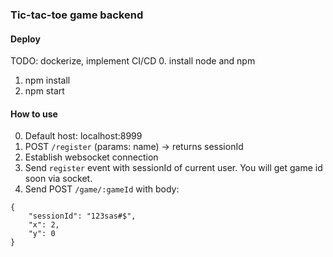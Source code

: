 ### Tic-tac-toe game backend

#### Deploy
TODO: dockerize, implement CI/CD
0. install node and npm
1. npm install
2. npm start

#### How to use
0. Default host: localhost:8999
1. POST `/register` (params: name) -> returns sessionId
2. Establish websocket connection
3. Send `register` event with sessionId of current user. You will get game id soon via socket.
4. Send POST `/game/:gameId` with body: 
```
{
    "sessionId": "123sas#$",
    "x": 2,
    "y": 0
}
```
